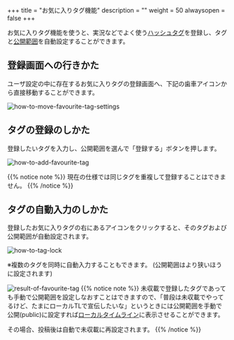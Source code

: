 +++
title = "お気に入りタグ機能"
description = ""
weight = 50
alwaysopen = false
+++

お気に入りタグ機能を使うと、実況などでよく使う[ハッシュタグ](/how-to-use/hashtag)を登録し、タグと[公開範囲](/how-to-use/privacy)を自動設定することができます。

## 登録画面への行きかた

ユーザ設定の中に存在するお気に入りタグの登録画面へ、下記の歯車アイコンから直接移動することができます。

![how-to-move-favourite-tag-settings](how-to-move-favourite-tag-settings.png)

## タグの登録のしかた

登録したいタグを入力し、公開範囲を選んで「登録する」ボタンを押します。

![how-to-add-favourite-tag](how-to-add-favourite-tag.png)

{{% notice note %}}
現在の仕様では同じタグを重複して登録することはできません。
{{% /notice %}}

## タグの自動入力のしかた

登録したお気に入りタグの右にあるアイコンをクリックすると、そのタグおよび公開範囲が自動設定されます。

![how-to-tag-lock](how-to-tag-lock.png)

※複数のタグを同時に自動入力することもできます。
(公開範囲はより狭いほうに設定されます)

![result-of-favourite-tag](result-of-favourite-tag.png)
{{% notice note %}}
未収載で登録したタグであっても手動で公開範囲を設定しなおすことはできますので、「普段は未収載でやってるけど、たまにローカルTLで宣伝したいな」というときには公開範囲を手動で公開(public)に設定すれば[ローカルタイムライン](/how-to-use/column/ltl)に表示させることができます。

その場合、投稿後は自動で未収載に再設定されます。
{{% /notice %}}
